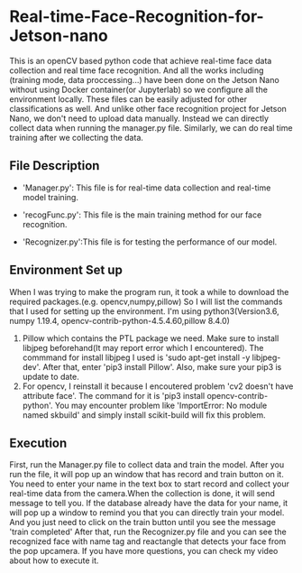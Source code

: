 # Real-time-Face-Recognition-for-Jetson-nano
This is an openCV based python code that achieve real-time face data collection and real time face recognition. And all the works including (training mode, data proccessing...) have been done on the Jetson Nano without using Docker container(or Jupyterlab) so we configure all the environment locally. These files can be easily adjusted for other classifications as well. And unlike other face recognition project for Jetson Nano, we don't need to upload data manually. Instead we can directly collect data when running the manager.py file. Similarly, we can do real time training after we collecting the data.
## File Description
- 'Manager.py': This file is for real-time data collection and real-time model training.

- 'recogFunc.py': This file is the main training method for our face recognition.

- 'Recognizer.py':This file is for testing the performance of our model.

## Environment Set up
When I was trying to make the program run, it took a while to download the required packages.(e.g. opencv,numpy,pillow) So I will list the commands that I used for setting up the environment. I'm using python3(Version3.6, numpy 1.19.4, opencv-contrib-python-4.5.4.60,pillow 8.4.0)
1. Pillow which contains the PTL package we need. Make sure to install libjpeg beforehand(It may report error which I encountered). The commmand for install libjpeg I used is 'sudo apt-get install -y libjpeg-dev'. After that, enter 'pip3 install Pillow'. Also, make sure your pip3 is update to date.
2. For opencv, I reinstall it because I encoutered problem 'cv2 doesn't have attribute face'. The command for it is 'pip3 install opencv-contrib-python'. You may encounter problem like 'ImportError: No module named skbuild' and simply install scikit-build will fix this problem.

## Execution
First, run the Manager.py file to collect data and train the model. After you run the file, it will pop up an window that has record and train button on it. You need to enter your name in the text box to start record and collect your real-time data from the camera.When the collection is done, it will send message to tell you. If the database already have the data for your name, it will pop up a window to remind you that you can directly train your model. And you just need to click on the train button until you see the message 'train completed' After that, run the Recognizer.py file and you can see the recognized face with name tag and reactangle that detects your face from the pop upcamera. If you have more questions, you can check my video about how to execute it.


